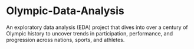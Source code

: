 # Olympic-Data-Analysis
An exploratory data analysis (EDA) project that dives into over a century of Olympic history to uncover trends in participation, performance, and progression across nations, sports, and athletes.
